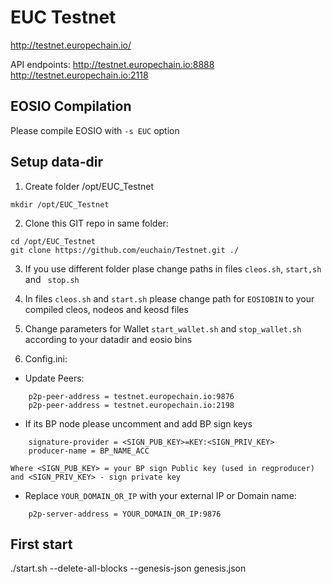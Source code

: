 # EUC Testnet

http://testnet.europechain.io/

API endpoints:
http://testnet.europechain.io:8888  
http://testnet.europechain.io:2118  



## EOSIO Compilation
Please compile EOSIO with `-s EUC` option

## Setup data-dir
1. Create folder /opt/EUC_Testnet 
```
mkdir /opt/EUC_Testnet
```

2. Clone this GIT repo in same folder:
```
cd /opt/EUC_Testnet
git clone https://github.com/euchain/Testnet.git ./
```

3. If you use different folder plase change paths in files `cleos.sh`, `start,sh` and ` stop.sh`

4. In files `cleos.sh` and `start.sh` please change path for `EOSIOBIN` to your compiled cleos, nodeos and keosd files

5. Change parameters for Wallet `start_wallet.sh` and `stop_wallet.sh` according to your datadir and eosio bins

6. Config.ini:
- Update Peers:
```
    p2p-peer-address = testnet.europechain.io:9876
    p2p-peer-address = testnet.europechain.io:2198
```
- If its BP node please uncomment and add BP sign keys
```
    signature-provider = <SIGN_PUB_KEY>=KEY:<SIGN_PRIV_KEY>
    producer-name = BP_NAME_ACC
```
    Where <SIGN_PUB_KEY> = your BP sign Public key (used in regproducer) and <SIGN_PRIV_KEY> - sign private key
- Replace `YOUR_DOMAIN_OR_IP` with your external IP or Domain name:
```
    p2p-server-address = YOUR_DOMAIN_OR_IP:9876
```

## First start
./start.sh --delete-all-blocks --genesis-json genesis.json

